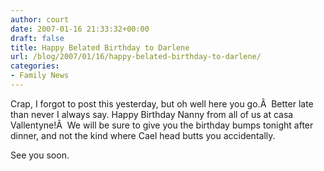 ```yaml
---
author: court
date: 2007-01-16 21:33:32+00:00
draft: false
title: Happy Belated Birthday to Darlene
url: /blog/2007/01/16/happy-belated-birthday-to-darlene/
categories:
- Family News
---
```


Crap, I forgot to post this yesterday, but oh well here you go.Â  Better late than never I always say.
Happy Birthday Nanny from all of us at casa Vallentyne!Â  We will be sure to give you the birthday bumps tonight after dinner, and not the kind where Cael head butts you accidentally.

See you soon.
